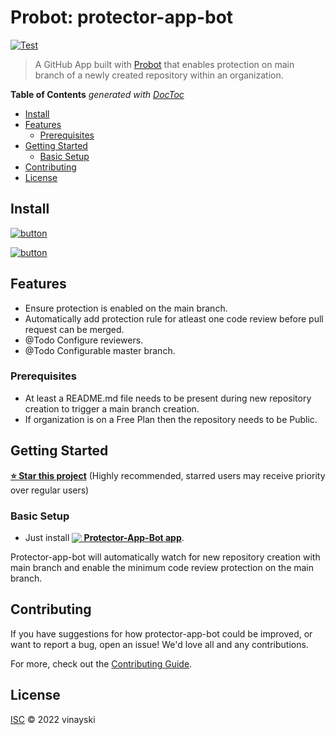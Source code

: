 # Probot: protector-app-bot
[![Test](https://github.com/vinayski/protector-app-bot/actions/workflows/testvgh.yml/badge.svg)](https://github.com/vinayski/protector-app-bot/actions/workflows/testvgh.yml)

> A GitHub App built with [Probot](https://github.com/probot/probot) that enables protection on main branch of a newly created repository within an organization.

<!-- START doctoc generated TOC please keep comment here to allow auto update -->
<!-- DON'T EDIT THIS SECTION, INSTEAD RE-RUN doctoc TO UPDATE -->
**Table of Contents**  *generated with [DocToc](https://github.com/thlorenz/doctoc)*

- [Install](#install)
- [Features](#features)
  - [Prerequisites](#prerequisites)
- [Getting Started](#getting-started)
  - [Basic Setup](#basic-setup)
- [Contributing](#contributing)
- [License](#license)

<!-- END doctoc generated TOC please keep comment here to allow auto update -->


## Install

[![button](https://dabuttonfactory.com/button.png?t=Install+Protector-app-bot&f=Roboto-Bold&ts=26&tc=fff&tshs=1&tshc=000&hp=45&vp=20&c=11&bgt=unicolored&bgc=15d798)](https://github.com/apps/protector-app-bot/installations/new)

[![button](https://cdn.glitch.com/2703baf2-b643-4da7-ab91-7ee2a2d00b5b%2Fremix-button.svg)](https://glitch.com/edit/#!/remix/probot-hello-world)

## Features

 - Ensure protection is enabled on the main branch.
 - Automatically add protection rule for atleast one code review before pull request can be merged.
 - @Todo Configure reviewers.
 - @Todo Configurable master branch.

### Prerequisites
 - At least a README.md file needs to be present during new repository creation to trigger a main branch creation.
 - If organization is on a Free Plan then the repository needs to be Public.

## Getting Started

**[⭐ Star this project](https://github.com/vinayski/protector-app-bot)** (Highly recommended, starred users may receive priority over regular users)

### Basic Setup

 - Just install **[<img src="https://www.svgrepo.com/show/335905/install.svg" valign="bottom"/> Protector-App-Bot app](https://github.com/apps/protector-app-bot/installations/new)**.

Protector-app-bot will automatically watch for new repository creation with main branch and enable the minimum code review protection on the main branch.


## Contributing

If you have suggestions for how protector-app-bot could be improved, or want to report a bug, open an issue! We'd love all and any contributions.

For more, check out the [Contributing Guide](CONTRIBUTING.md).

## License

[ISC](LICENSE) © 2022 vinayski
